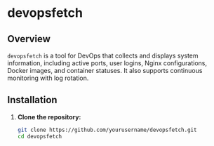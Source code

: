 # devopsfetch

## Overview

`devopsfetch` is a tool for DevOps that collects and displays system information, including active ports, user logins, Nginx configurations, Docker images, and container statuses. It also supports continuous monitoring with log rotation.

## Installation

1. **Clone the repository:**
   ```bash
   git clone https://github.com/yourusername/devopsfetch.git
   cd devopsfetch
